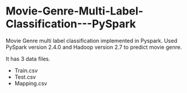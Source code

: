 # Movie-Genre-Multi-Label-Classification---PySpark

Movie Genre multi label classification implemented in Pyspark. Used PySpark version 2.4.0 and Hadoop version 2.7 to predict movie genre.

It has 3 data files.
- Train.csv
- Test.csv
- Mapping.csv

